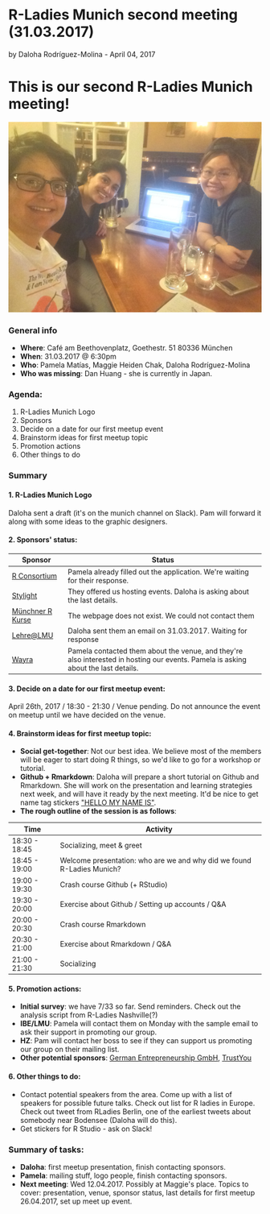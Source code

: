 # R-Ladies Munich second meeting (31.03.2017)
by Daloha Rodr&iacute;guez-Molina - April 04, 2017


# This is our second R-Ladies Munich meeting!
![R-Ladies Munich Co-founders. Now we have Maggie! From left to right: Daloha, Pamela, Maggie ](images/secondmeeting.jpg)

### General info

* **Where**: Café am Beethovenplatz, Goethestr. 51 80336 München    
* **When**: 31.03.2017 @ 6:30pm     
* **Who**: Pamela Matías, Maggie Heiden Chak, Daloha Rodríguez-Molina     
* **Who was missing**: Dan Huang - she is currently in Japan.

### Agenda:
1. R-Ladies Munich Logo
2. Sponsors
3. Decide on a date for our first meetup event
4. Brainstorm ideas for first meetup topic
5. Promotion actions
6. Other things to do


### Summary

#### 1. R-Ladies Munich Logo 
Daloha sent a draft (it's on the munich channel on Slack). Pam will forward it along with some ideas to the graphic designers.

#### 2. Sponsors' status:

Sponsor       | Status
--------------|---------------------------------------------------
[R Consortium](https://www.r-consortium.org/projects/r-user-group-support-program) | Pamela already filled out the application. We're waiting for their response.
[Stylight](https://www.stylight.com/About/Contact/) | They offered us hosting events. Daloha is asking about the last details.
[Münchner R Kurse](http://www.muenchner-r-kurse.de/) | The webpage does not exist. We could not contact them
[Lehre@LMU](http://www.uni-muenchen.de/studium/lehre_at_lmu/index.html) | Daloha sent them an email on 31.03.2017. Waiting for response
[Wayra](http://wayra.co/en/) | Pamela contacted them about the venue, and they're also interested in hosting our events. Pamela is asking about the last details.

#### 3. Decide on a date for our first meetup event: 
April 26th, 2017 / 18:30 - 21:30 / Venue pending. 
Do not announce the event on meetup until we have decided on the venue.
  
#### 4. Brainstorm ideas for first meetup topic:
* **Social get-together**: Not our best idea. We believe most of the members will be eager to start doing R things, so we'd like to go for a workshop or tutorial.
* **Github + Rmarkdown**: Daloha will prepare a short tutorial on Github and Rmarkdown. She will work on the presentation and learning strategies next week, and will have it ready by the next meeting. It'd be nice to get name tag stickers ["HELLO MY NAME IS"](https://www.amazon.de/Aufkleber-Namensschilder-Hello-ohne-Rolle/dp/B0124GOZKS/ref=pd_sbs_21_3?_encoding=UTF8&psc=1&refRID=HVQ4ZSQPBHNZP4K1BWP6).
* **The rough outline of the session is as follows**:

Time          | Activity
--------------|--------------------------------------
18:30 - 18:45 | Socializing, meet & greet
18:45 - 19:00 | Welcome presentation: who are we and why did we found R-Ladies Munich?
19:00 - 19:30 | Crash course Github (+ RStudio)
19:30 - 20:00 | Exercise about Github / Setting up accounts / Q&A
20:00 - 20:30 | Crash course Rmarkdown
20:30 - 21:00 | Exercise about Rmarkdown / Q&A
21:00 - 21:30 | Socializing

#### 5. Promotion actions:
* **Initial survey**: we have 7/33 so far. Send reminders. Check out the analysis script from R-Ladies Nashville(?)
* **IBE/LMU**: Pamela will contact them on Monday with the sample email to ask their support in promoting our group.
* **HZ**: Pam will contact her boss to see if they can support us promoting our group on their mailing list.
* **Other potential sponsors**: [German Entrepreneurship GmbH](http://www.german-entrepreneurship.de/en/urship.de/de/), [TrustYou](http://www.trustyou.com)

#### 6. Other things to do:
* Contact potential speakers from the area. Come up with a list of speakers for possible future talks. Check out list for R ladies in Europe. Check out tweet from RLadies Berlin, one of the earliest tweets about somebody near Bodensee (Daloha will do this).
* Get stickers for R Studio - ask on Slack! 

### Summary of tasks:
* **Daloha**: first meetup presentation, finish contacting sponsors.
* **Pamela**: mailing stuff, logo people, finish contacting sponsors.
* **Next meeting**: Wed 12.04.2017. Possibly at Maggie's place. Topics to cover: presentation, venue, sponsor status, last details for first meetup 26.04.2017, set up meet up event. 
